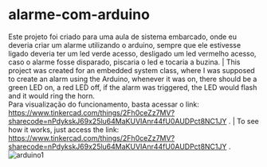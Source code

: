 # alarme-com-arduino
Este projeto foi criado para uma aula de sistema embarcado, onde eu deveria criar um alarme utilizando o arduino, sempre que ele estivesse ligado deveria ter um led verde acesso, desligado um led vermelho acesso, caso o alarme fosse disparado,  piscaria o led e tocaria a buzina. | This project was created for an embedded system class, where I was supposed to create an alarm using the Arduino, whenever it was on, there should be a green LED on, a red LED off, if the alarm was triggered, the LED would flash and it would ring the horn.
<br>
Para visualização do funcionamento, basta acessar o link: https://www.tinkercad.com/things/2Fh0ceZz7MV?sharecode=nPdykskJ69x25lu64MaKUVIAnr44fU0AUDPct8NC1JY .  |
To see how it works, just access the link: https://www.tinkercad.com/things/2Fh0ceZz7MV?sharecode=nPdykskJ69x25lu64MaKUVIAnr44fU0AUDPct8NC1JY .
<br>
![arduino1](https://github.com/0aquarianjo/alarme-com-arduino/assets/130726878/e7dd1757-089d-4f78-a54c-1a62ff81da03)
